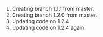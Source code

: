 1. Creating branch 1.1.1 from master.
2. Creating branch 1.2.0 from master.
3. Updating code on 1.2.4
4. Updating code on 1.2.4 again.
